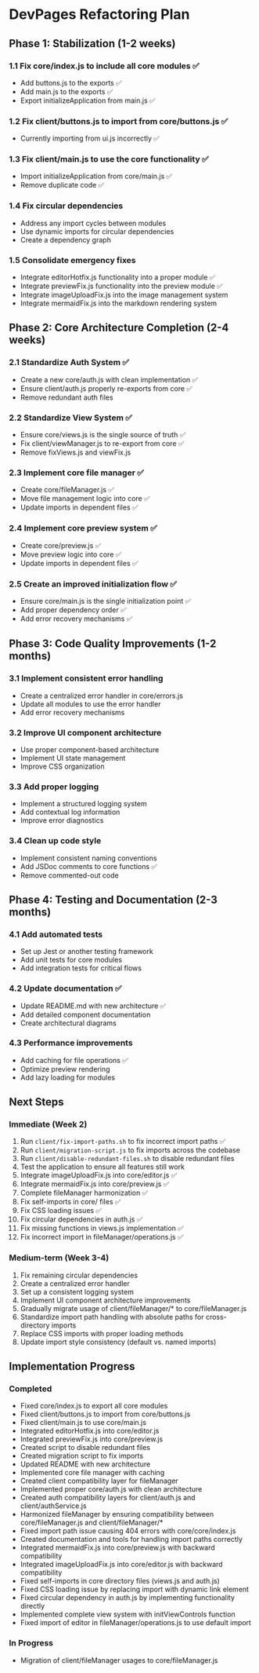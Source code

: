 # DevPages Refactoring Plan

## Phase 1: Stabilization (1-2 weeks)

### 1.1 Fix core/index.js to include all core modules ✅
- Add buttons.js to the exports ✅
- Add main.js to the exports ✅
- Export initializeApplication from main.js ✅

### 1.2 Fix client/buttons.js to import from core/buttons.js ✅
- Currently importing from ui.js incorrectly ✅

### 1.3 Fix client/main.js to use the core functionality ✅
- Import initializeApplication from core/main.js ✅
- Remove duplicate code ✅

### 1.4 Fix circular dependencies
- Address any import cycles between modules
- Use dynamic imports for circular dependencies
- Create a dependency graph

### 1.5 Consolidate emergency fixes
- Integrate editorHotfix.js functionality into a proper module ✅
- Integrate previewFix.js functionality into the preview module ✅
- Integrate imageUploadFix.js into the image management system
- Integrate mermaidFix.js into the markdown rendering system

## Phase 2: Core Architecture Completion (2-4 weeks)

### 2.1 Standardize Auth System ✅
- Create a new core/auth.js with clean implementation ✅
- Ensure client/auth.js properly re-exports from core ✅
- Remove redundant auth files

### 2.2 Standardize View System ✅
- Ensure core/views.js is the single source of truth ✅
- Fix client/viewManager.js to re-export from core ✅
- Remove fixViews.js and viewFix.js

### 2.3 Implement core file manager ✅
- Create core/fileManager.js ✅
- Move file management logic into core ✅
- Update imports in dependent files ✅

### 2.4 Implement core preview system ✅
- Create core/preview.js ✅
- Move preview logic into core ✅
- Update imports in dependent files ✅

### 2.5 Create an improved initialization flow ✅
- Ensure core/main.js is the single initialization point ✅
- Add proper dependency order ✅
- Add error recovery mechanisms ✅

## Phase 3: Code Quality Improvements (1-2 months)

### 3.1 Implement consistent error handling
- Create a centralized error handler in core/errors.js
- Update all modules to use the error handler
- Add error recovery mechanisms

### 3.2 Improve UI component architecture 
- Use proper component-based architecture
- Implement UI state management
- Improve CSS organization

### 3.3 Add proper logging
- Implement a structured logging system
- Add contextual log information
- Improve error diagnostics

### 3.4 Clean up code style
- Implement consistent naming conventions
- Add JSDoc comments to core functions ✅
- Remove commented-out code

## Phase 4: Testing and Documentation (2-3 months)

### 4.1 Add automated tests
- Set up Jest or another testing framework
- Add unit tests for core modules
- Add integration tests for critical flows

### 4.2 Update documentation ✅
- Update README.md with new architecture ✅
- Add detailed component documentation
- Create architectural diagrams

### 4.3 Performance improvements
- Add caching for file operations ✅
- Optimize preview rendering
- Add lazy loading for modules

## Next Steps

### Immediate (Week 2)
1. Run `client/fix-import-paths.sh` to fix incorrect import paths ✅
2. Run `client/migration-script.js` to fix imports across the codebase
3. Run `client/disable-redundant-files.sh` to disable redundant files
4. Test the application to ensure all features still work
5. Integrate imageUploadFix.js into core/editor.js ✅
6. Integrate mermaidFix.js into core/preview.js ✅
7. Complete fileManager harmonization ✅
8. Fix self-imports in core/ files ✅
9. Fix CSS loading issues ✅
10. Fix circular dependencies in auth.js ✅
11. Fix missing functions in views.js implementation ✅
12. Fix incorrect import in fileManager/operations.js ✅

### Medium-term (Week 3-4)
1. Fix remaining circular dependencies 
2. Create a centralized error handler
3. Set up a consistent logging system
4. Implement UI component architecture improvements
5. Gradually migrate usage of client/fileManager/* to core/fileManager.js
6. Standardize import path handling with absolute paths for cross-directory imports
7. Replace CSS imports with proper loading methods
8. Update import style consistency (default vs. named imports)

## Implementation Progress

### Completed
- Fixed core/index.js to export all core modules
- Fixed client/buttons.js to import from core/buttons.js
- Fixed client/main.js to use core/main.js
- Integrated editorHotfix.js into core/editor.js
- Integrated previewFix.js into core/preview.js
- Created script to disable redundant files
- Created migration script to fix imports
- Updated README with new architecture
- Implemented core file manager with caching
- Created client compatibility layer for fileManager
- Implemented proper core/auth.js with clean architecture
- Created auth compatibility layers for client/auth.js and client/authService.js
- Harmonized fileManager by ensuring compatibility between core/fileManager.js and client/fileManager/*
- Fixed import path issue causing 404 errors with core/core/index.js
- Created documentation and tools for handling import paths correctly
- Integrated mermaidFix.js into core/preview.js with backward compatibility
- Integrated imageUploadFix.js into core/editor.js with backward compatibility
- Fixed self-imports in core directory files (views.js and auth.js)
- Fixed CSS loading issue by replacing import with dynamic link element
- Fixed circular dependency in auth.js by implementing functionality directly
- Implemented complete view system with initViewControls function
- Fixed import of editor in fileManager/operations.js to use default import

### In Progress
- Migration of client/fileManager usages to core/fileManager.js 